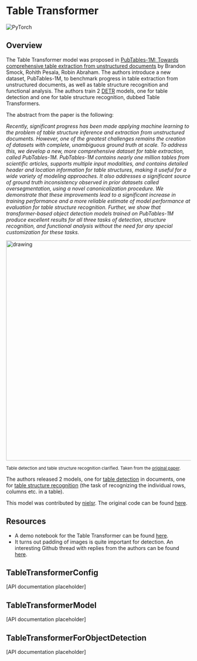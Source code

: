 <!--Copyright 2022 The HuggingFace Team. All rights reserved.

Licensed under the Apache License, Version 2.0 (the "License"); you may not use this file except in compliance with
the License. You may obtain a copy of the License at

http://www.apache.org/licenses/LICENSE-2.0

Unless required by applicable law or agreed to in writing, software distributed under the License is distributed on
an "AS IS" BASIS, WITHOUT WARRANTIES OR CONDITIONS OF ANY KIND, either express or implied. See the License for the
specific language governing permissions and limitations under the License.

⚠️ Note that this file is in Markdown but contain specific syntax for our doc-builder (similar to MDX) that may not be
rendered properly in your Markdown viewer.

-->

# Table Transformer

<div class="flex flex-wrap space-x-1">
<img alt="PyTorch" src="https://img.shields.io/badge/PyTorch-DE3412?style=flat&logo=pytorch&logoColor=white">
</div>

## Overview

The Table Transformer model was proposed in [PubTables-1M: Towards comprehensive table extraction from unstructured documents](https://arxiv.org/abs/2110.00061) by
Brandon Smock, Rohith Pesala, Robin Abraham. The authors introduce a new dataset, PubTables-1M, to benchmark progress in table extraction from unstructured documents,
as well as table structure recognition and functional analysis. The authors train 2 [DETR](detr) models, one for table detection and one for table structure recognition, dubbed Table Transformers.

The abstract from the paper is the following:

*Recently, significant progress has been made applying machine learning to the problem of table structure inference and extraction from unstructured documents.
However, one of the greatest challenges remains the creation of datasets with complete, unambiguous ground truth at scale. To address this, we develop a new, more
comprehensive dataset for table extraction, called PubTables-1M. PubTables-1M contains nearly one million tables from scientific articles, supports multiple input
modalities, and contains detailed header and location information for table structures, making it useful for a wide variety of modeling approaches. It also addresses a significant
source of ground truth inconsistency observed in prior datasets called oversegmentation, using a novel canonicalization procedure. We demonstrate that these improvements lead to a
significant increase in training performance and a more reliable estimate of model performance at evaluation for table structure recognition. Further, we show that transformer-based
object detection models trained on PubTables-1M produce excellent results for all three tasks of detection, structure recognition, and functional analysis without the need for any
special customization for these tasks.*

<img src="https://huggingface.co/datasets/huggingface/documentation-images/resolve/main/transformers/model_doc/table_transformer_architecture.jpeg"
alt="drawing" width="600"/>

<small> Table detection and table structure recognition clarified. Taken from the <a href="https://arxiv.org/abs/2110.00061">original paper</a>. </small>

The authors released 2 models, one for [table detection](https://huggingface.co/microsoft/table-transformer-detection) in 
documents, one for [table structure recognition](https://huggingface.co/microsoft/table-transformer-structure-recognition) 
(the task of recognizing the individual rows, columns etc. in a table).

This model was contributed by [nielsr](https://huggingface.co/nielsr). The original code can be
found [here](https://github.com/microsoft/table-transformer).

## Resources

<PipelineTag pipeline="object-detection"/>

- A demo notebook for the Table Transformer can be found [here](https://github.com/NielsRogge/Transformers-Tutorials/tree/master/Table%20Transformer).
- It turns out padding of images is quite important for detection. An interesting Github thread with replies from the authors can be found [here](https://github.com/microsoft/table-transformer/issues/68).

## TableTransformerConfig

[API documentation placeholder]

## TableTransformerModel

[API documentation placeholder]

## TableTransformerForObjectDetection

[API documentation placeholder]